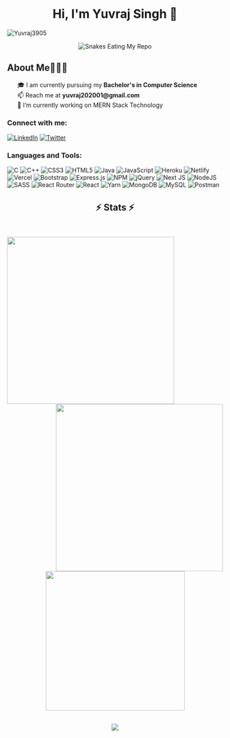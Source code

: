 <meta name="title" content="Yuvraj Singh">
<meta name="description" content="Hi, I'm Yuvraj Singh. 🎓 I am currently pursuing my Bachelor's in Computer Science 🌱 I’m currently learning DSA 📫 Reach me at yuvraj202001@gmail.com">
<meta name="keyword" content="Yuvraj Singh, Yuvraj, Singh, Yuvraj Singh Github, Github, Chitkara,Chitkara University Github">
<h1 align="center">Hi, I'm Yuvraj Singh 👋
</h1>
<p align="left"> <img src="https://komarev.com/ghpvc/?username=Yuvraj3905&label=Profile%20views&color=1c87ca&style=flat" alt="Yuvraj3905" /> </p>
<!--Snakes Eating My Repos-->
 <div align="center">
    <img src="https://raw.githubusercontent.com/tanyarajhans/Actions/8c98d54e553ad39cc96a021fe1f07e5905b6a387/github-contribution-grid-snake.svg" alt="Snakes Eating My Repo">
</div>  

<h2>About Me🧑🏼‍💻</h2>  


<ul type="none">
    <li>🎓 I am currently pursuing my <strong>Bachelor's in Computer Science</strong></li>
    <li>📫 Reach me  at <strong>yuvraj202001@gmail.com</strong></li>
    <li>🔭 I’m currently working on MERN Stack Technology</li>
</ul>

<h3 align="left">Connect with me:</h3>


<!-- [![Instagram](https://img.shields.io/badge/Instagram-%23E4405F.svg?logo=Instagram&logoColor=white)](https://www.instagram.com/yuvraj_kharoud19) -->
[![LinkedIn](https://img.shields.io/badge/LinkedIn-%230077B5.svg?logo=linkedin&logoColor=white)](https://www.linkedin.com/in/yuvraj3905) [![Twitter](https://img.shields.io/badge/Twitter-%231DA1F2.svg?logo=Twitter&logoColor=white)](https://twitter.com/yuvraj20S)

<h3 align="left">Languages and Tools:</h3>

![C](https://img.shields.io/badge/c-%2300599C.svg?style=for-the-badge&logo=c&logoColor=white) ![C++](https://img.shields.io/badge/c++-%2300599C.svg?style=for-the-badge&logo=c%2B%2B&logoColor=white) ![CSS3](https://img.shields.io/badge/css3-%231572B6.svg?style=for-the-badge&logo=css3&logoColor=white) ![HTML5](https://img.shields.io/badge/html5-%23E34F26.svg?style=for-the-badge&logo=html5&logoColor=white) ![Java](https://img.shields.io/badge/java-%23ED8B00.svg?style=for-the-badge&logo=java&logoColor=white) ![JavaScript](https://img.shields.io/badge/javascript-%23323330.svg?style=for-the-badge&logo=javascript&logoColor=%23F7DF1E) ![Heroku](https://img.shields.io/badge/heroku-%23430098.svg?style=for-the-badge&logo=heroku&logoColor=white) ![Netlify](https://img.shields.io/badge/netlify-%23000000.svg?style=for-the-badge&logo=netlify&logoColor=#00C7B7) ![Vercel](https://img.shields.io/badge/vercel-%23000000.svg?style=for-the-badge&logo=vercel&logoColor=white) ![Bootstrap](https://img.shields.io/badge/bootstrap-%23563D7C.svg?style=for-the-badge&logo=bootstrap&logoColor=white) ![Express.js](https://img.shields.io/badge/express.js-%23404d59.svg?style=for-the-badge&logo=express&logoColor=%2361DAFB) ![NPM](https://img.shields.io/badge/NPM-%23000000.svg?style=for-the-badge&logo=npm&logoColor=white) ![jQuery](https://img.shields.io/badge/jquery-%230769AD.svg?style=for-the-badge&logo=jquery&logoColor=white) ![Next JS](https://img.shields.io/badge/Next-black?style=for-the-badge&logo=next.js&logoColor=white) ![NodeJS](https://img.shields.io/badge/node.js-6DA55F?style=for-the-badge&logo=node.js&logoColor=white) ![SASS](https://img.shields.io/badge/SASS-hotpink.svg?style=for-the-badge&logo=SASS&logoColor=white) ![React Router](https://img.shields.io/badge/React_Router-CA4245?style=for-the-badge&logo=react-router&logoColor=white) ![React](https://img.shields.io/badge/react-%2320232a.svg?style=for-the-badge&logo=react&logoColor=%2361DAFB) ![Yarn](https://img.shields.io/badge/yarn-%232C8EBB.svg?style=for-the-badge&logo=yarn&logoColor=white) ![MongoDB](https://img.shields.io/badge/MongoDB-%234ea94b.svg?style=for-the-badge&logo=mongodb&logoColor=white) ![MySQL](https://img.shields.io/badge/mysql-%2300f.svg?style=for-the-badge&logo=mysql&logoColor=white) ![Postman](https://img.shields.io/badge/Postman-FF6C37?style=for-the-badge&logo=postman&logoColor=white)

<!-- STATUS  -->
<h2 align="center">⚡ Stats ⚡</h2>

<br>

<p align=center>
  <div align=center>
    <a href="https://github.com/Yuvraj3905?tab=repositories">
      <img align="left" width=390 src="https://github-readme-streak-stats.herokuapp.com/?user=Yuvraj3905&theme=tokyonight_duo"/>
    </a>
    <a href="https://github.com/Yuvraj3905?tab=repositories">
      <img align="right" width=390 src="https://github-readme-stats.vercel.app/api?username=Yuvraj3905&theme=github_dark&show_icons=true" />
    </a>
  </div>

  
<br><br><br><br>
<br><br><br><br>

  <div align=center>
    <a href="https://github.com/Yuvraj3905?tab=repositories">
      <img width=325 align="center" src="https://github-readme-stats.vercel.app/api/top-langs/?username=Yuvraj3905&layout=compact&langs_count=10&theme=github_dark">
    </a>
  </div>
  
  <br>
</p>


<!-- ### ✍️ Random Dev Quote -->
<!-- ![](https://quotes-github-readme.vercel.app/api?type=horizontal&theme=radical) --> 

<!-- Github cat  animation -->
<div align="center">
    <a href="https://github.com/HoneyTyagii">
      <img src="https://user-images.githubusercontent.com/19292210/199123129-b9c2437d-4e6d-4f1c-a7ea-d9a91babb41d.gif">
    </a>
</div> 

<!-- Github Cat Image -->
<!-- <h4 align="center">
    <a href="https://github.com/HoneyTyagii">
      <img src="https://github.githubassets.com/images/modules/profile/profile-joined-github-dark.svg">
    </a>
</h4>  -->


